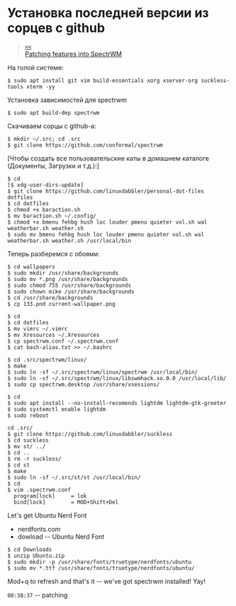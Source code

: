 # Установка последней версии из сорцев с github

> [`<<`](index.md)  
> [Patching features into SpectrWM](https://www.youtube.com/watch?v=AhbDpdZ1qWw)

На голой системе:

```
$ sudo apt install git vim build-essentials xorg xserver-org suckless-tools xterm -yy
```

Установка зависимостей для spectrwm

```
$ sudo apt build-dep spectrwm
```

Скачиваем сорцы с github-a:

```
$ mkdir ~/.src; cd .src
$ git clone https://github.com/conformal/spectrwm
```

\[Чтобы создать все пользовательские каты в домашнем каталоге (Документы, Загрузки и т.д.):\]

```
$ cd
[$ xdg-user-dirs-update]
$ git clone https://github.com/linuxdabbler/personal-dot-files dotfiles
$ cd dotfiles
$ chmod +x baraction.sh
$ mv baraction.sh ~/.config/
$ chmod +x bmenu fehbg hush loc louder pmenu quieter vol.sh wal weatherbar.sh weather.sh
$ sudo mv bmenu fehbg hush loc louder pmenu quieter vol.sh wal weatherbar.sh weather.sh /usr/local/bin
```

Теперь разберемся с обоями:

```
$ cd wallpapers
$ sudo mkdir /usr/share/backgrounds
$ sudo mv *.png /usr/share/backgrounds
$ sudo chmod 755 /usr/share/backgrounds
$ sudo chown mike /usr/share/backgrounds   
$ cd /usr/share/backgrounds
$ cp 133.pnd current-wallpaper.png
```

```
$ cd
$ cd dotfiles
$ mv vimrc ~/.vimrc
$ mv Xresources ~/.Xresources
$ cp spectrwm.conf ~/.spectrwm.conf
$ cat bash-alias.txt >> ~/.bashrc

```

```
$ cd .src/spectrwm/linux/
$ make
$ sudo ln -sf ~/.src/spectrwm/linux/spectrwm /usr/local/bin/
$ sudo ln -sf ~/.src/spectrwm/linux/libswmhack.so.0.0 /usr/local/lib/
$ sudo cp spectrwm.desktop /usr/share/xsessions/
```

```
$ cd
$ sudo apt install --no-install-recomends lightdm lightdm-gtk-greeter
$ sudo systemctl enable lightdm
$ sudo reboot
```

```
cd .src/
$ git clone https://github.com/linuxdabbler/suckless
$ cd suckless
$ mv st/ ../
$ cd ..
$ rm -r suckless/
$ cd st
$ make
$ sudo ln -sf ~/.src/st/st /usr/local/bin/
$ cd
$ vim .spectrwm.conf
  program[lock]		= lok
  bind[lock]		= MOD+Shift+Del
```

Let's get Ubuntu Nerd Font

- nerdfonts.com
- dowload -- Ubuntu Nerd Font

```
$ cd Downloads
$ unzip Ubuntu.zip
$ sudo mkdir -p /usr/share/fonts/truetype/nerdfonts/ubuntu
$ sudo mv *.ttf /usr/share/fonts/truetype/nerdfonts/ubuntu/
```

Mod+q to refresh and that's it -- we've got spectrwm installed! Yay!

`00:38:37` -- patching
